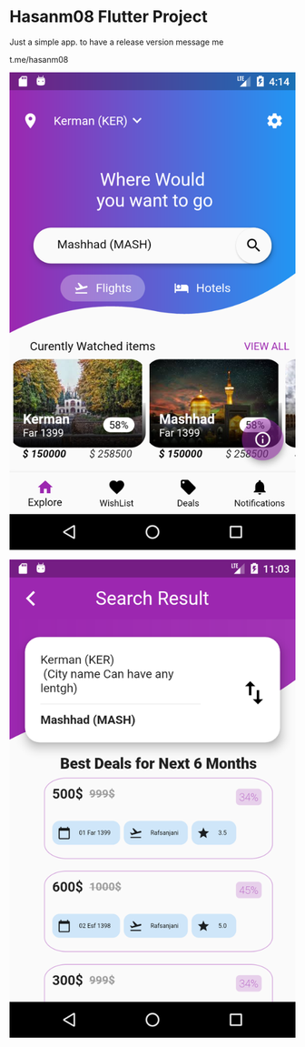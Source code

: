 # Hasanm08 Flutter Project

Just a simple app. to have a release version message me
<p></p>
t.me/hasanm08
<p></p>
<p></p>


<p align="center">
  <img  src="Screenshot.png">
</p>
<p align="center">
  <img  src="Screenshot3.png">
</p>

